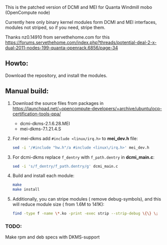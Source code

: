 This is the patched version of DCMI and MEI for Quanta Windmill mobo (OpenCompute node)

Currently here only binary kernel modules form DCMI and MEI interfaces, modules not striped, so if you need, stripe them.

Thanks nz0.14910 from servethehome.com for this https://forums.servethehome.com/index.php?threads/potential-deal-2-x-dual-2011-nodes-199-quanta-openrack.6856/page-34

## Howto:

Download the repository, and install the modules.

## Manual build:
1. Download the source files from packages in https://launchpad.net/~opencompute-developers/+archive/ubuntu/ocp-certification-tools-ppa/
    - dcmi-dkms-2.1.6.28.MEI
    - mei-dkms-7.1.21.4.S

2. For mei-dkms add ```#include <linux/irq.h>``` to **mei_dev.h** file:
    ```bash
    sed -i '/#include "hw.h"/a #include <linux\/irq.h>' mei_dev.h
    ```
3. For dcmi-dkms replace ```f_dentry``` with ```f_path.dentry``` in **dcmi_main.c**:
    ```bash
    sed -i 's/f_dentry/f_path.dentry/g' dcmi_main.c
    ```
4. Build and install each module:
    ```bash
    make
    make install
   ```
5. Additionally, you can stripe modules ( remove debug-symbols), and this will reduce module size ( from 1.6M to 141K):
    ```bash
    find -type f -name \*.ko -print -exec strip --strip-debug \{\} \;
    ```

### TODO:
Make rpm and deb specs with DKMS-support
